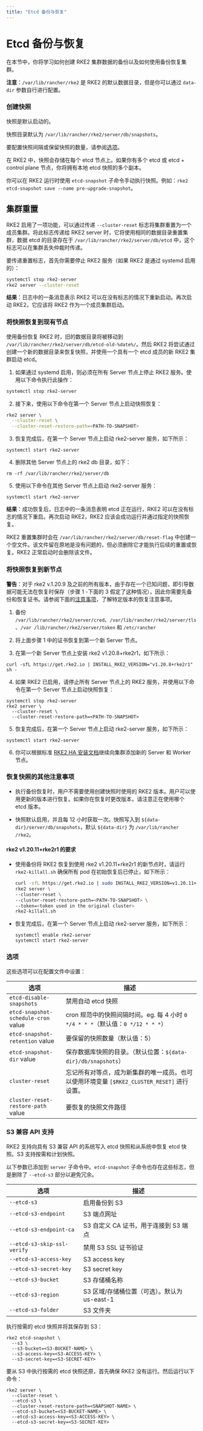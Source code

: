 ```yaml
---
title: "Etcd 备份与恢复"
---
```


# Etcd 备份与恢复

在本节中，你将学习如何创建 RKE2 集群数据的备份以及如何使用备份恢复集群。

**注意**：`/var/lib/rancher/rke2` 是 RKE2 的默认数据目录，但是你可以通过 `data-dir` 参数自行进行配置。

### 创建快照

快照是默认启动的。

快照目录默认为 `/var/lib/rancher/rke2/server/db/snapshots`。

要配置快照间隔或保留快照的数量，请参阅[选项](#选项)。

在 RKE2 中，快照会存储在每个 etcd 节点上。如果你有多个 etcd 或 etcd + control plane 节点，你将拥有本地 etcd 快照的多个副本。

你可以在 RKE2 运行时使用 `etcd-snapshot` 子命令手动执行快照。例如：`rke2 etcd-snapshot save --name pre-upgrade-snapshot`。

## 集群重置

RKE2 启用了一项功能，可以通过传递 `--cluster-reset` 标志将集群重置为一个成员集群。将此标志传递给 RKE2 server 时，它将使用相同的数据目录重置集群，数据 etcd 的目录存在于 `/var/lib/rancher/rke2/server/db/etcd` 中，这个标志可以在集群丢失仲裁时传递。

要传递重置标志，首先你需要停止 RKE2 服务（如果 RKE2 是通过 systemd 启用的）：

```bash
systemctl stop rke2-server
rke2 server --cluster-reset
```

**结果**：日志中的一条消息表示 RKE2 可以在没有标志的情况下重新启动。再次启动 RKE2，它应该将 RKE2 作为一个成员集群启动。

### 将快照恢复到现有节点

使用备份恢复 RKE2 时，旧的数据目录将被移动到 `/var/lib/rancher/rke2/server/db/etcd-old-%date%/`。然后 RKE2 将尝试通过创建一个新的数据目录来恢复快照，并使用一个具有一个 etcd 成员的新 RKE2 集群启动 etcd。

1. 如果通过 systemd 启用，则必须在所有 Server 节点上停止 RKE2 服务。使用以下命令执行此操作：
```bash
systemctl stop rke2-server
```

2. 接下来，使用以下命令在第一个 Server 节点上启动快照恢复：
```bash
rke2 server \
  --cluster-reset \
  --cluster-reset-restore-path=<PATH-TO-SNAPSHOT>
```

3. 恢复完成后，在第一个 Server 节点上启动 rke2-server 服务，如下所示：
```
systemctl start rke2-server
```

4. 删除其他 Server 节点上的 rke2 db 目录，如下：
```
rm -rf /var/lib/rancher/rke2/server/db
```

5. 使用以下命令在其他 Server 节点上启动 rke2-server 服务：
```
systemctl start rke2-server
```

**结果**：成功恢复后，日志中的一条消息表明 etcd 正在运行，RKE2 可以在没有标志的情况下重启。再次启动 RKE2，RKE2 应该会成功运行并通过指定的快照恢复。

RKE2 重置集群时会在 `/var/lib/rancher/rke2/server/db/reset-flag` 中创建一个空文件。该文件留在原地是没有问题的，但必须删除它才能执行后续的重置或恢复。RKE2 正常启动时会删除该文件。


### 将快照恢复到新节点

**警告**：对于 rke2 v.1.20.9 及之前的所有版本，由于存在一个已知问题，即引导数据可能无法在恢复时保存（步骤 1 -下面的 3 假定了这种情况），因此你需要先备份和恢复证书。请参阅下面的[注意事项](#恢复快照的其他注意事项)，了解特定版本的恢复注意事项。

1. 备份 `/var/lib/rancher/rke2/server/cred`、`/var/lib/rancher/rke2/server/tls`、`/var /lib/rancher/rke2/server/token` 和 `/etc/rancher`

2. 将上面步骤 1 中的证书恢复到第一个新 Server 节点。

3. 在第一个新 Server 节点上安装 rke2 v1.20.8+rke2r1，如下所示：
```
curl -sfL https://get.rke2.io | INSTALL_RKE2_VERSION="v1.20.8+rke2r1" sh -
```

4. 如果 RKE2 已启用，请停止所有 Server 节点上的 RKE2 服务，并使用以下命令在第一个 Server 节点上启动快照恢复：
```
systemctl stop rke2-server
rke2 server \
  --cluster-reset \
  --cluster-reset-restore-path=<PATH-TO-SNAPSHOT>
```

5. 恢复完成后，在第一个 Server 节点上启动 rke2-server 服务，如下所示：
```
systemctl start rke2-server
```

6. 你可以根据标准 [RKE2 HA 安装文档](install/ha.md#3-启动其他-server-节点)继续向集群添加新的 Server 和 Worker 节点。


### 恢复快照的其他注意事项

* 执行备份恢复时，用户不需要使用创建快照时使用的 RKE2 版本。用户可以使用更新的版本进行恢复。如果你在恢复时更改版本，请注意正在使用哪个 etcd 版本。

* 快照默认启用，并且每 12 小时获取一次。快照写入到 `${data-dir}/server/db/snapshots`，默认 `${data-dir}` 为 `/var/lib/rancher /rke2`。

#### rke2 v1.20.11+rke2r1 的要求

* 使用备份将 RKE2 恢复到使用 rke2 v1.20.11+rke2r1 的新节点时，请运行 `rke2-killall.sh` 确保所有 pod 在初始恢复后已停止，如下所示：

   ```bash
   curl -sfL https://get.rke2.io | sudo INSTALL_RKE2_VERSION=v1.20.11+rke2r1
   rke2 server \
   --cluster-reset \
   --cluster-reset-restore-path=<PATH-TO-SNAPSHOT> \
   --token=<token used in the original cluster>
   rke2-killall.sh
   ```
* 恢复完成后，在第一个 Server 节点上启动 rke2-server 服务，如下所示：
   ```
   systemctl enable rke2-server
   systemctl start rke2-server
   ```

### 选项

这些选项可以在配置文件中设置：

| 选项 | 描述 |
| ----------- | --------------- |
| `etcd-disable-snapshots` | 禁用自动 etcd 快照 |
| `etcd-snapshot-schedule-cron` value | cron 规范中的快照间隔时间。eg. 每 4 小时 `0 */4 * * *`（默认值：`0 */12 * * *`） |
| `etcd-snapshot-retention` value | 要保留的快照数量（默认值：5） |
| `etcd-snapshot-dir` value | 保存数据库快照的目录。（默认位置：`${data-dir}/db/snapshots`） |
| `cluster-reset` | 忘记所有对等点，成为新集群的唯一成员。也可以使用环境变量 `[$RKE2_CLUSTER_RESET]` 进行设置。 |
| `cluster-reset-restore-path` value | 要恢复的快照文件路径 |

### S3 兼容 API 支持

RKE2 支持向具有 S3 兼容 API 的系统写入 etcd 快照和从系统中恢复 etcd 快照。S3 支持按需和计划快照。

以下参数已添加到 `server` 子命令中。`etcd-snapshot` 子命令也存在这些标志，但是删除了 `--etcd-s3` 部分以避免冗余。

| 选项 | 描述 |
| ----------- | --------------- |
| `--etcd-s3` | 启用备份到 S3 |
| `--etcd-s3-endpoint` | S3 端点网址 |
| `--etcd-s3-endpoint-ca` | S3 自定义 CA 证书，用于连接到 S3 端点 |
| `--etcd-s3-skip-ssl-verify` | 禁用 S3 SSL 证书验证 |
| `--etcd-s3-access-key` | S3 access key |
| `--etcd-s3-secret-key` | S3 secret key |
| `--etcd-s3-bucket` | S3 存储桶名称 |
| `--etcd-s3-region` | S3 区域/存储桶位置（可选）。默认为 us-east-1 |
| `--etcd-s3-folder` | S3 文件夹 |

执行按需的 etcd 快照并将其保存到 S3：

```
rke2 etcd-snapshot \
  --s3 \
  --s3-bucket=<S3-BUCKET-NAME> \
  --s3-access-key=<S3-ACCESS-KEY> \
  --s3-secret-key=<S3-SECRET-KEY>
```

要从 S3 中执行按需的 etcd 快照还原，首先确保 RKE2 没有运行。然后运行以下命令：

```
rke2 server \
  --cluster-reset \
  --etcd-s3 \
  --cluster-reset-restore-path=<SNAPSHOT-NAME> \
  --etcd-s3-bucket=<S3-BUCKET-NAME> \
  --etcd-s3-access-key=<S3-ACCESS-KEY> \
  --etcd-s3-secret-key=<S3-SECRET-KEY>
```
